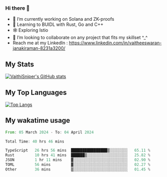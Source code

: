 ### Hi there 👋

- 🔭 I’m currently working on Solana and ZK-proofs
- 📖 Learning to BUIDL with Rust, Go and C++
- 🕸️ Exploring Istio
- 👯 I’m looking to collaborate on any project that fits my skillset ^_^
- Reach me at my LinkedIn : https://www.linkedin.com/in/vaitheeswaran-janakiraman-8231a3200/

## My Stats
[![VaithiSniper's GitHub stats](https://github-readme-stats.vercel.app/api?username=VaithiSniper&hide=stars&theme=radical)](https://github.com/anuraghazra/github-readme-stats)

## My Top Languages

[![Top Langs](https://github-readme-stats.vercel.app/api/top-langs/?username=VaithiSniper&layout=compact)](https://github.com/anuraghazra/github-readme-stats)

## My wakatime usage

<!--START_SECTION:waka-->

```rust
From: 05 March 2024 - To: 04 April 2024

Total Time: 40 hrs 46 mins

TypeScript   26 hrs 56 mins  ████████████████▒░░░░░░░░   65.11 %
Rust         10 hrs 41 mins  ██████▒░░░░░░░░░░░░░░░░░░   25.82 %
JSON         1 hr 11 mins    ▓░░░░░░░░░░░░░░░░░░░░░░░░   02.90 %
TOML         56 mins         ▓░░░░░░░░░░░░░░░░░░░░░░░░   02.27 %
Other        36 mins         ▒░░░░░░░░░░░░░░░░░░░░░░░░   01.45 %
```

<!--END_SECTION:waka-->
